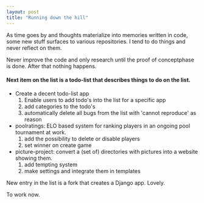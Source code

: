 ```yaml
---
layout: post
title: "Running down the hill"
---
```

As time goes by and thoughts materialize into memories written in code, some new stuff surfaces to various repositories. I tend to do things and never reflect on them.

Never improve the code and only research until the proof of conceptphase is done. After that nothing happens.

#### Next item on the list is a todo-list that describes things to do on the list.
* Create a decent todo-list app
	1. Enable users to add todo's into the list for a specific app
	2. add categories to the todo's
	3. automatically delete all bugs from the list with 'cannot reproduce' as reason
* poolratings: ELO based system for ranking players in an ongoing pool tournament at work.
	1. add the possibility to delete or disable players
	2. set winner on create game
* picture-project: convert a (set of) directories with pictures into a website showing them.
	1. add tempting system
	2. make settings and integrate them in templates

New entry in the list is a fork that creates a Django app. Lovely.

To work now.
